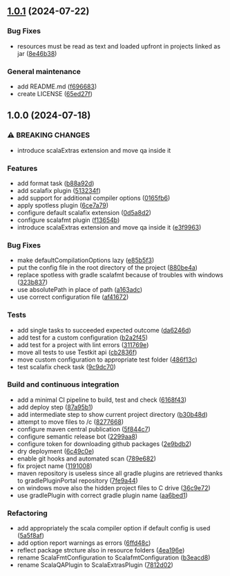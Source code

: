 ## [1.0.1](https://github.com/tassiluca/gradle-scala-extras/compare/1.0.0...1.0.1) (2024-07-22)

### Bug Fixes

* resources must be read as text and loaded upfront in projects linked as jar ([8e46b38](https://github.com/tassiluca/gradle-scala-extras/commit/8e46b38d828fa57202d173e23918e5bcd753c983))

### General maintenance

* add README.md ([f696683](https://github.com/tassiluca/gradle-scala-extras/commit/f69668375bb8ea0d8cf2b4118536e5712cc47526))
* create LICENSE ([65ed27f](https://github.com/tassiluca/gradle-scala-extras/commit/65ed27f40bdaf5059d3c8606d717ffd697e70aae))

## 1.0.0 (2024-07-18)

### ⚠ BREAKING CHANGES

* introduce scalaExtras extension and move qa inside it

### Features

* add format task ([b88a92d](https://github.com/tassiluca/gradle-scala-extras/commit/b88a92d061b788dc2651c89966a6bbd3544ea6d2))
* add scalafix plugin ([513234f](https://github.com/tassiluca/gradle-scala-extras/commit/513234fcb34ec011ec93d8222c08df9e2543cf62))
* add support for additional compiler options ([0165fb6](https://github.com/tassiluca/gradle-scala-extras/commit/0165fb62ad36cf13dfdf05393954a35a2dddd820))
* apply spotless plugin ([6ce7a79](https://github.com/tassiluca/gradle-scala-extras/commit/6ce7a79e4ae2f08f75f3e3225865816caee9b08b))
* configure default scalafix extension ([0d5a8d2](https://github.com/tassiluca/gradle-scala-extras/commit/0d5a8d2b6041d50e34332f46de3a2dcba99ab427))
* configure scalafmt plugin ([f13654b](https://github.com/tassiluca/gradle-scala-extras/commit/f13654b899294e8678ac0c894d0fbb78b8250b42))
* introduce scalaExtras extension and move qa inside it ([e3f9963](https://github.com/tassiluca/gradle-scala-extras/commit/e3f996398c0d1c9eed7cf751aca8cd0d653b305c))

### Bug Fixes

* make defaultCompilationOptions lazy ([e85b5f3](https://github.com/tassiluca/gradle-scala-extras/commit/e85b5f3bb5c3ed0c5e08831d995c51436f65000e))
* put the config file in the root directory of the project ([880be4a](https://github.com/tassiluca/gradle-scala-extras/commit/880be4a6e7f24b2bd79d7906e0f5adfe532c265b))
* replace spotless with gradle scalafmt because of troubles with windows ([323b837](https://github.com/tassiluca/gradle-scala-extras/commit/323b837932f43b6f966b9a03bfb319b4b2f5470a))
* use absolutePath in place of path ([a163adc](https://github.com/tassiluca/gradle-scala-extras/commit/a163adc25d559f3e36e0973723621ed1400b6e4f))
* use correct configuration file ([af41672](https://github.com/tassiluca/gradle-scala-extras/commit/af41672cf6ca2946a658c4e9fc7ad40e6ece1211))

### Tests

* add single tasks to succeeded expected outcome ([da6246d](https://github.com/tassiluca/gradle-scala-extras/commit/da6246dda9019ccf28ddf1e4f308041c1ee6d063))
* add test for a custom configuration ([b2a2f45](https://github.com/tassiluca/gradle-scala-extras/commit/b2a2f453adc6a2d033ce864c962a044a5a839061))
* add test for a project with lint errors ([311769e](https://github.com/tassiluca/gradle-scala-extras/commit/311769e9cdc3c3f00fccf6bed0836defdb271e2d))
* move all tests to use Testkit api ([cb2836f](https://github.com/tassiluca/gradle-scala-extras/commit/cb2836f2549d25ab096cb6e9577532358427589d))
* move custom configuration to appropriate test folder ([486f13c](https://github.com/tassiluca/gradle-scala-extras/commit/486f13c1e9a970e3185763e4d3024fc0e710e8e6))
* test scalafix check task ([9c9dc70](https://github.com/tassiluca/gradle-scala-extras/commit/9c9dc70480c9018c9453fff464610cd7741bb5c2))

### Build and continuous integration

* add a minimal CI pipeline to build, test and check ([6168f43](https://github.com/tassiluca/gradle-scala-extras/commit/6168f43c064c9f4809d175ed4c0e7d7e4fab02e2))
* add deploy step ([87a95b1](https://github.com/tassiluca/gradle-scala-extras/commit/87a95b1190538156b17ba8c213db2e7aa0523391))
* add intermediate step to show current project directory ([b30b48d](https://github.com/tassiluca/gradle-scala-extras/commit/b30b48d9a05d4c94e59aa0100416ebc593820f6a))
* attempt to move files to /c ([8277668](https://github.com/tassiluca/gradle-scala-extras/commit/827766862c6933d37073420c7acfd0a77fe95d39))
* configure maven central publication ([5f844c7](https://github.com/tassiluca/gradle-scala-extras/commit/5f844c7a73d369d9e52fae5efe8d7c1fc270581d))
* configure semantic release bot ([2299aa8](https://github.com/tassiluca/gradle-scala-extras/commit/2299aa85e9fc844b56acd1ab2b0cea7b053f4314))
* configure token for downloading github packages ([2e9bdb2](https://github.com/tassiluca/gradle-scala-extras/commit/2e9bdb2b465d651251a712570bb4c3870d2938ff))
* dry deployment ([6c49c0e](https://github.com/tassiluca/gradle-scala-extras/commit/6c49c0e82302578ef63db2a96c3e290c07d9f04b))
* enable git hooks and automated scan ([789e682](https://github.com/tassiluca/gradle-scala-extras/commit/789e682802139a9f3b0cd902dc06a9c81455558f))
* fix project name ([1191008](https://github.com/tassiluca/gradle-scala-extras/commit/1191008bf350bdb863de9f8dbd1af599e7bc4b07))
* maven repository is useless since all gradle plugins are retrieved thanks to gradlePluginPortal repository ([7fe9a44](https://github.com/tassiluca/gradle-scala-extras/commit/7fe9a446966c386702e12dc0ee99001a69d4b777))
* on windows move also the hidden project files to C drive ([36c9e72](https://github.com/tassiluca/gradle-scala-extras/commit/36c9e722b6a5f49a1c23925600c60459e27fb2cf))
* use gradlePlugin with correct gradle plugin name ([aa6bed1](https://github.com/tassiluca/gradle-scala-extras/commit/aa6bed185b2ff95a03b75c63bea98e954efd4153))

### Refactoring

* add appropriately the scala compiler option if default config is used ([5a5f8af](https://github.com/tassiluca/gradle-scala-extras/commit/5a5f8af798e3ee6909ec38371b1cc2e83f7f97cd))
* add option report warnings as errors ([6ffd48c](https://github.com/tassiluca/gradle-scala-extras/commit/6ffd48ccae3f6795d5ed179c254669a83a6bcefa))
* reflect package strcture also in resource folders ([4ea196e](https://github.com/tassiluca/gradle-scala-extras/commit/4ea196e56b53e8b58fddc045b94abc46782078d9))
* rename ScalaFmtConfiguration to ScalafmtConfiguration ([b3eacd8](https://github.com/tassiluca/gradle-scala-extras/commit/b3eacd8e6639a5b3bb3e471fea366b7fbbc87383))
* rename ScalaQAPlugin to ScalaExtrasPlugin ([7812d02](https://github.com/tassiluca/gradle-scala-extras/commit/7812d0249c774b9e4ed01bb8db59cec8e982ee6e))
